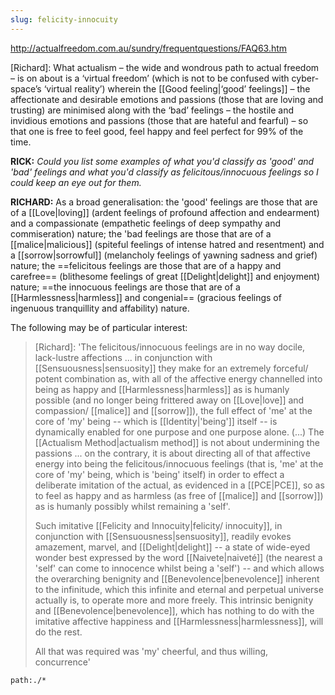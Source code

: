 ```yaml
---
slug: felicity-innocuity
---
```


http://actualfreedom.com.au/sundry/frequentquestions/FAQ63.htm
	
[Richard]: What actualism – the wide and wondrous path to actual freedom – is on about is a ‘virtual freedom’ (which is not to be confused with cyber-space’s ‘virtual reality’) wherein the [[Good feeling|‘good’ feelings]] – the affectionate and desirable emotions and passions (those that are loving and trusting) are minimised along with the ‘bad’ feelings – the hostile and invidious emotions and passions (those that are hateful and fearful) – so that one is free to feel good, feel happy and feel perfect for 99% of the time. 

**RICK:** *Could you list some examples of what you'd classify as 'good' and 'bad' feelings and what you'd classify as felicitous/innocuous feelings so I could keep an eye out for them.*

**RICHARD:** As a broad generalisation: the 'good' feelings are those that are of a [[Love|loving]] (ardent feelings of profound affection and endearment) and a compassionate (empathetic feelings of deep sympathy and commiseration) nature; the 'bad feelings are those that are of a [[malice|malicious]] (spiteful feelings of intense hatred and resentment) and a [[sorrow|sorrowful]] (melancholy feelings of yawning sadness and grief) nature; the ==felicitous feelings are those that are of a happy and carefree== (blithesome feelings of great [[Delight|delight]] and enjoyment) nature; ==the innocuous feelings are those that are of a [[Harmlessness|harmless]] and congenial== (gracious feelings of ingenuous tranquillity and affability) nature.

The following may be of particular interest:

> [Richard]: 'The felicitous/innocuous feelings are in no way docile, lack-lustre affections ... in conjunction with [[Sensuousness|sensuosity]] they make for an extremely forceful/ potent combination as, with all of the affective energy channelled into being as happy and [[Harmlessness|harmless]] as is humanly possible (and no longer being frittered away on [[Love|love]] and compassion/ [[malice]] and [[sorrow]]), the full effect of 'me' at the core of 'my' being -- which is [[Identity|'being']] itself -- is dynamically enabled for one purpose and one purpose alone. (...) The [[Actualism Method|actualism method]] is not about undermining the passions ... on the contrary, it is about directing all of that affective energy into being the felicitous/innocuous feelings (that is, 'me' at the core of 'my' being, which is 'being' itself) in order to effect a deliberate imitation of the actual, as evidenced in a [[PCE|PCE]], so as to feel as happy and as harmless (as free of [[malice]] and [[sorrow]]) as is humanly possibly whilst remaining a 'self'.
>
> Such imitative [[Felicity and Innocuity|felicity/ innocuity]], in conjunction with [[Sensuousness|sensuosity]], readily evokes amazement, marvel, and [[Delight|delight]] -- a state of wide-eyed wonder best expressed by the word [[Naivete|naiveté]] (the nearest a 'self' can come to innocence whilst being a 'self') -- and which allows the overarching benignity and [[Benevolence|benevolence]] inherent to the infinitude, which this infinite and eternal and perpetual universe actually is, to operate more and more freely. This intrinsic benignity and [[Benevolence|benevolence]], which has nothing to do with the imitative affective happiness and [[Harmlessness|harmlessness]], will do the rest.
>
> All that was required was 'my' cheerful, and thus willing, concurrence'

```query
path:./*
```